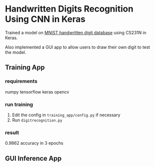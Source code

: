 # Handwritten Digits Recognition Using CNN in Keras
 
Trained a model on [MNIST handwritten digit database](http://yann.lecun.com/exdb/mnist/) using CS231N in Keras.

Also implemented a GUI app to allow users to draw their own digit to test the model.


## Training App

### requirements

numpy
tensorflow
keras
opencv

### run training

1. Edit the config in `training_app/config.py` if necessary
1. Run `digitrecognition.py`

### result

0.9862 accuracy in 3 epochs

## GUI Inference App

